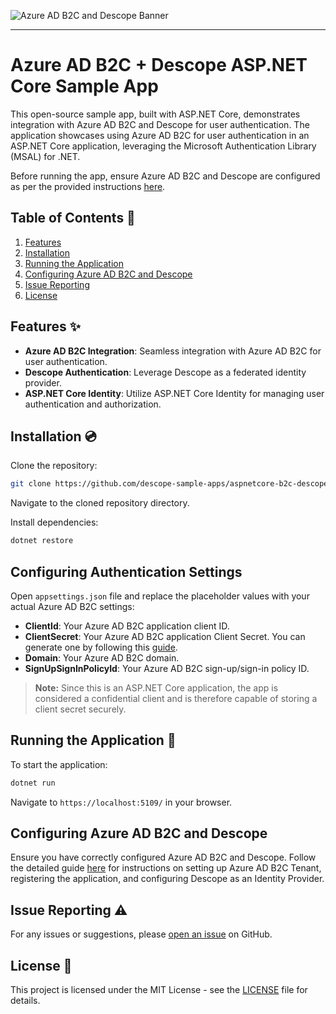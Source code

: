 ![Azure AD B2C and Descope Banner](https://github.com/descope-sample-apps/aspnetcore-b2c-descope-sample/assets/banner.jpg)

---

# Azure AD B2C + Descope ASP.NET Core Sample App

This open-source sample app, built with ASP.NET Core, demonstrates integration with Azure AD B2C and Descope for user authentication. The application showcases using Azure AD B2C for user authentication in an ASP.NET Core application, leveraging the Microsoft Authentication Library (MSAL) for .NET.

Before running the app, ensure Azure AD B2C and Descope are configured as per the provided instructions [here](https://docs.descope.com/knowledgebase/sso/azureoidc/).

## Table of Contents 📝

1. [Features](#features)
2. [Installation](#installation)
3. [Running the Application](#running-the-application)
4. [Configuring Azure AD B2C and Descope](#configuring-azure-ad-b2c-and-descope)
5. [Issue Reporting](#issue-reporting)
6. [License](#license)

## Features ✨

- **Azure AD B2C Integration**: Seamless integration with Azure AD B2C for user authentication.
- **Descope Authentication**: Leverage Descope as a federated identity provider.
- **ASP.NET Core Identity**: Utilize ASP.NET Core Identity for managing user authentication and authorization.

## Installation 💿

Clone the repository:

```bash
git clone https://github.com/descope-sample-apps/aspnetcore-b2c-descope-sample.git
```

Navigate to the cloned repository directory.

Install dependencies:

```bash
dotnet restore
```

## Configuring Authentication Settings

Open `appsettings.json` file and replace the placeholder values with your actual Azure AD B2C settings:

- **ClientId**: Your Azure AD B2C application client ID.
- **ClientSecret**: Your Azure AD B2C application Client Secret. You can generate one by following this [guide](https://learn.microsoft.com/en-us/azure/active-directory-b2c/tutorial-register-applications#create-a-client-secret).
- **Domain**: Your Azure AD B2C domain.
- **SignUpSignInPolicyId**: Your Azure AD B2C sign-up/sign-in policy ID.

> **Note:** Since this is an ASP.NET Core application, the app is considered a confidential client and is therefore capable of storing a client secret securely.

## Running the Application 🚀

To start the application:

```bash
dotnet run
```

Navigate to `https://localhost:5109/` in your browser.

## Configuring Azure AD B2C and Descope

Ensure you have correctly configured Azure AD B2C and Descope. Follow the detailed guide [here](https://docs.descope.com/knowledgebase/sso/azureoidc/) for instructions on setting up Azure AD B2C Tenant, registering the application, and configuring Descope as an Identity Provider.

## Issue Reporting ⚠️

For any issues or suggestions, please [open an issue](https://github.com/descope-sample-apps/aspnetcore-b2c-descope-sample/issues) on GitHub.

## License 📜

This project is licensed under the MIT License - see the [LICENSE](LICENSE) file for details.
